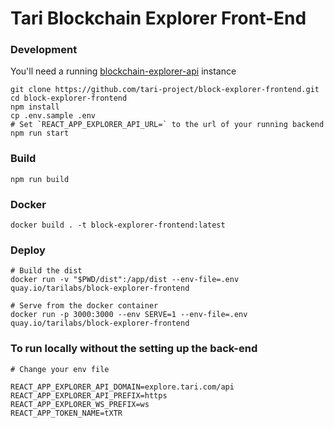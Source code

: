 # Tari Blockchain Explorer Front-End

### Development

You'll need a running [blockchain-explorer-api](https://github.com/tari-project/blockchain-explorer-api) instance
    
    git clone https://github.com/tari-project/block-explorer-frontend.git
    cd block-explorer-frontend
    npm install
    cp .env.sample .env
    # Set `REACT_APP_EXPLORER_API_URL=` to the url of your running backend 
    npm run start
    
### Build

    npm run build

### Docker

    docker build . -t block-explorer-frontend:latest
        
### Deploy

    # Build the dist
    docker run -v "$PWD/dist":/app/dist --env-file=.env quay.io/tarilabs/block-explorer-frontend
    
    # Serve from the docker container
    docker run -p 3000:3000 --env SERVE=1 --env-file=.env quay.io/tarilabs/block-explorer-frontend

### To run locally without the setting up the back-end

    # Change your env file
    
    REACT_APP_EXPLORER_API_DOMAIN=explore.tari.com/api
    REACT_APP_EXPLORER_API_PREFIX=https
    REACT_APP_EXPLORER_WS_PREFIX=ws
    REACT_APP_TOKEN_NAME=tXTR
